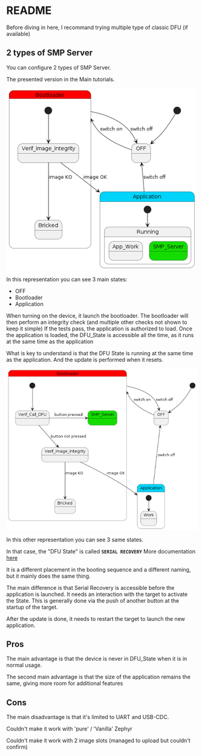 # README

Before diving in here, I recommand trying multiple type of classic DFU (if available)

## 2 types of SMP Server

You can configure 2 types of SMP Server.

The presented version in the Main tutorials.

![Boot State Machine Representation with SMP Server in the Application](../img/uml/SMP_Server_App.png)

In this representation you can see 3 main states:

- OFF
- Bootloader
- Application

When turning on the device, it launch the bootloader.
The bootloader will then perform an integrity check (and multiple other checks not shown to keep it simple)
If the tests pass, the application is authorized to load.
Once the application is loaded, the DFU_State is accessible all the time, as it runs at the same time as the application

What is key to understand is that the DFU State is running at the same time as the application.
And the update is performed when it resets.

![Boot State Machine Representation with SMP Server in the Bootloader](../img/uml/SMP_Server_Boot.png)

In this other representation you can see 3 same states.

In that case, the "DFU State" is called **`SERIAL RECOVERY`**
More documentation [here](https://docs.mcuboot.com/serial_recovery.html)

It is a different placement in the booting sequence and a different naming, but it mainly does the same thing.

The main difference is that Serial Recovery is accessible before the application is launched.
It needs an interaction with the target to activate the State.
This is generally done via the push of another button at the startup of the target.

After the update is done, it needs to restart the target to launch the new application.

## Pros

The main advantage is that the device is never in DFU_State when it is in normal usage.

The second main advantage is that the size of the application remains the same, giving more room for additional features

## Cons

The main disadvantage is that it's limited to UART and USB-CDC.

Couldn't make it work with 'pure' / 'Vanilla' Zephyr

Couldn't make it work with 2 image slots (managed to upload but couldn't confirm)
